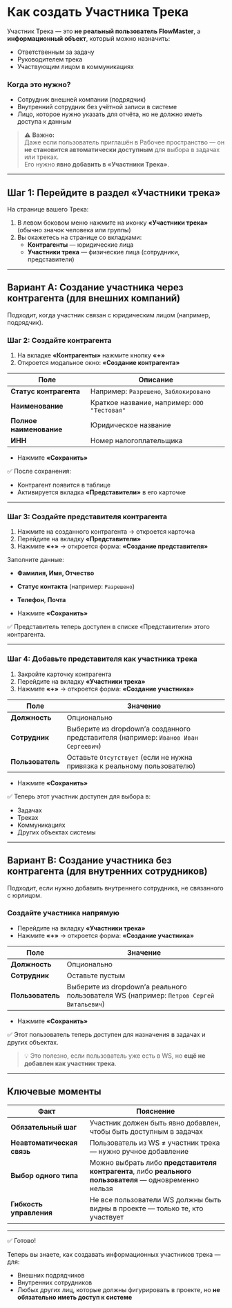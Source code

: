 # Как создать Участника Трека

Участник Трека — это **не реальный пользователь FlowMaster**, а **информационный объект**, который можно назначить:

- Ответственным за задачу
- Руководителем трека
- Участвующим лицом в коммуникациях

### Когда это нужно?
- Сотрудник внешней компании (подрядчик)
- Внутренний сотрудник без учётной записи в системе
- Лицо, которое нужно указать для отчёта, но не должно иметь доступа к данным

> ⚠️ **Важно:**  
> Даже если пользователь приглашён в Рабочее пространство — он **не становится автоматически доступным** для выбора в задачах или треках.  
> Его нужно **явно добавить в «Участники Трека»**.

---

## Шаг 1: Перейдите в раздел «Участники трека»

На странице вашего Трека:

1. В левом боковом меню нажмите на иконку **«Участники трека»**  
   (обычно значок человека или группы)
2. Вы окажетесь на странице со вкладками:
   - **Контрагенты** — юридические лица
   - **Участники трека** — физические лица (сотрудники, представители)

---

## Вариант A: Создание участника через контрагента (для внешних компаний)

Подходит, когда участник связан с юридическим лицом (например, подрядчик).

### Шаг 2: Создайте контрагента

1. На вкладке **«Контрагенты»** нажмите кнопку **«+»**
2. Откроется модальное окно: **«Создание контрагента»**

| Поле | Описание |
|------|--------|
| **Статус контрагента** | Например: `Разрешено`, `Заблокировано` |
| **Наименование** | Краткое название, например: `ООО "Тестовая"` |
| **Полное наименование** | Юридическое название |
| **ИНН** | Номер налогоплательщика |

- Нажмите **«Сохранить»**

✅ После сохранения:

- Контрагент появится в таблице
- Активируется вкладка **«Представители»** в его карточке

---

### Шаг 3: Создайте представителя контрагента

1. Нажмите на созданного контрагента → откроется карточка
2. Перейдите на вкладку **«Представители»**
3. Нажмите **«+»** → откроется форма: **«Создание представителя»**

Заполните данные:
- **Фамилия, Имя, Отчество**
- **Статус контакта** (например: `Разрешено`)
- **Телефон**, **Почта**

- Нажмите **«Сохранить»**

✅ Представитель теперь доступен в списке «Представители» этого контрагента.

---

### Шаг 4: Добавьте представителя как участника трека

1. Закройте карточку контрагента
2. Перейдите на вкладку **«Участники трека»**
3. Нажмите **«+»** → откроется форма: **«Создание участника»**

| Поле | Значение |
|------|--------|
| **Должность** | Опционально |
| **Сотрудник** | Выберите из dropdown’а созданного представителя (например: `Иванов Иван Сергеевич`) |
| **Пользователь** | Оставьте `Отсутствует` (если не нужна привязка к реальному пользователю) |

- Нажмите **«Сохранить»**

✅ Теперь этот участник доступен для выбора в:
- Задачах
- Треках
- Коммуникациях
- Других объектах системы

---

## Вариант B: Создание участника без контрагента (для внутренних сотрудников)

Подходит, если нужно добавить внутреннего сотрудника, не связанного с юрлицом.

### Создайте участника напрямую

- Перейдите на вкладку **«Участники трека»**
- Нажмите **«+»** → откроется форма: **«Создание участника»**

| Поле | Значение |
|------|--------|
| **Должность** | Опционально |
| **Сотрудник** | Оставьте пустым |
| **Пользователь** | Выберите из dropdown’а реального пользователя WS (например: `Петров Сергей Витальевич`) |

- Нажмите **«Сохранить»**

✅ Этот пользователь теперь доступен для назначения в задачах и других объектах.

> 💡 Это полезно, если пользователь уже есть в WS, но **ещё не добавлен как участник трека**.

---

## Ключевые моменты

| Факт | Пояснение |
|------|----------|
| **Обязательный шаг** | Участник должен быть явно добавлен, чтобы быть доступным в задачах |
| **Неавтоматическая связь** | Пользователь из WS ≠ участник трека — нужно ручное добавление |
| **Выбор одного типа** | Можно выбрать либо **представителя контрагента**, либо **реального пользователя** — одновременно нельзя |
| **Гибкость управления** | Не все пользователи WS должны быть видны в проекте — только те, кто участвует |

---

✅ Готово!

Теперь вы знаете, как создавать информационных участников трека — для:

- Внешних подрядчиков
- Внутренних сотрудников
- Любых других лиц, которые должны фигурировать в проекте, но **не обязательно иметь доступ к системе**